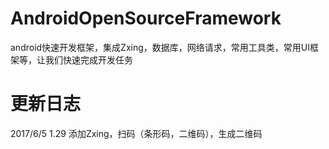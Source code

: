 # AndroidOpenSourceFramework
android快速开发框架，集成Zxing，数据库，网络请求，常用工具类，常用UI框架等，让我们快速完成开发任务

# 更新日志
2017/6/5 1.29 添加Zxing，扫码（条形码，二维码），生成二维码
